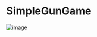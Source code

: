 # SimpleGunGame
![image](https://github.com/user-attachments/assets/f6619399-6507-496e-be1f-8e99909fb383)
